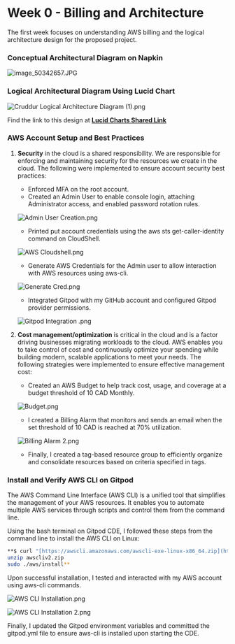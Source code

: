 # Week 0 - Billing and Architecture

The first week focuses on understanding AWS billing and the logical architecture design for the proposed project.

### **Conceptual Architectural Diagram on Napkin**

![image_50342657.JPG](/_docs/assets/Week-0/image_50342657.jpg)

### **Logical Architectural Diagram Using Lucid Chart**

![Cruddur Logical Architecture Diagram (1).png](/_docs/assets/Week-0/Cruddur_Logical_Architecture_Diagram_(1).png)

Find the link to this design at **[Lucid Charts Shared Link](https://lucid.app/lucidchart/83d7f5f3-ebad-4212-a410-9e40489685a7/edit?viewport_loc=-716%2C-116%2C3072%2C1596%2C0_0&invitationId=inv_cd46e4bd-5edb-4a51-8066-be435f870049)**

### **AWS Account Setup and Best Practices**

1. **Security** in the cloud is a shared responsibility. We are responsible for enforcing and maintaining security for the resources we create in the cloud. The following were implemented to ensure account security best practices: 
    - Enforced MFA on the root account.
    - Created an Admin User to enable console login, attaching Administrator access, and enabled password rotation rules.
    
    ![Admin User Creation.png](/_docs/assets/Week-0/Admin_User_Creation.png)
    
    - Printed put account credentials using the aws sts get-caller-identity command on CloudShell.
    
    ![AWS Cloudshell.png](/_docs/assets/Week-0/AWS_Cloudshell.png)
    
    - Generate AWS Credentials for the Admin user to allow interaction with AWS resources using aws-cli.
    
    ![Generate Cred.png](/_docs/assets/Week-0/Generate_Cred.png)
    
    - Integrated Gitpod with my GitHub account and configured Gitpod provider permissions.
    
    ![Gitpod Integration .png](/_docs/assets/Week-0/Gitpod_Integration_.png)
    
2. **Cost management/optimization** is critical in the cloud and is a factor driving businesses migrating workloads to the cloud. AWS enables you to take control of cost and continuously optimize your spending while building modern, scalable applications to meet your needs. The following strategies were implemented to ensure effective management cost:
    - Created an AWS Budget to help track cost, usage, and coverage at a budget threshold of 10 CAD Monthly.
    
    ![Budget.png](/_docs/assets/Week-0/Budget.png)
    
    - I created a Billing Alarm that monitors and sends an email when the set threshold of 10 CAD is reached at 70% utilization.
    
    ![Billing Alarm 2.png](/_docs/assets/Week-0/Billing_Alarm_2.png)
    
    - Finally, I created a tag-based resource group to efficiently organize and consolidate resources based on criteria specified in tags.

### **Install and Verify AWS CLI on Gitpod**

The AWS Command Line Interface (AWS CLI) is a unified tool that simplifies the management of your AWS resources. It enables you to automate multiple AWS services through scripts and control them from the command line.

Using the bash terminal on Gitpod CDE, I followed these steps from the command line to install the AWS CLI on Linux:

```bash
**$ curl "[https://awscli.amazonaws.com/awscli-exe-linux-x86_64.zip](https://awscli.amazonaws.com/awscli-exe-linux-x86_64.zip)" -o "awscliv2.zip"
unzip awscliv2.zip
sudo ./aws/install**
```

Upon successful installation, I tested and interacted with my AWS account using aws-cli commands.

![AWS CLI Installation.png](/_docs/assets/Week-0/AWS_CLI_Installation.png)

![AWS CLI Installation 2.png](/_docs/assets/Week-0/AWS_CLI_Installation_2.png)

Finally, I updated the Gitpod environment variables and committed the gitpod.yml file to ensure aws-cli is installed upon starting the CDE.